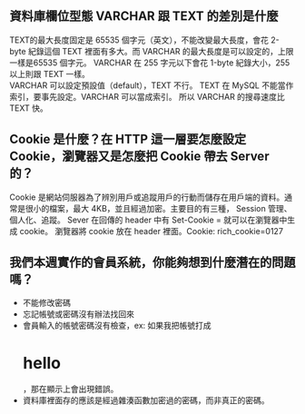 ## 資料庫欄位型態 VARCHAR 跟 TEXT 的差別是什麼
TEXT的最大長度固定是 65535 個字元（英文），不能改變最大長度，會花 2-byte 紀錄這個 TEXT 裡面有多大。而 VARCHAR 的最大長度是可以設定的，上限一樣是65535 個字元。 VARCHAR 在 255 字元以下會花 1-byte 紀錄大小，255以上則跟 TEXT 一樣。  
VARCHAR 可以設定預設值（default），TEXT 不行。
TEXT 在 MySQL 不能當作索引，要事先設定。VARCHAR 可以當成索引。
所以 VARCHAR 的搜尋速度比 TEXT 快。

## Cookie 是什麼？在 HTTP 這一層要怎麼設定 Cookie，瀏覽器又是怎麼把 Cookie 帶去 Server 的？
Cookie 是網站伺服器為了辨別用戶或追蹤用戶的行動而儲存在用戶端的資料。通常是很小的檔案，最大 4KB，並且經過加密。主要目的有三種，
Session 管理、個人化、追蹤。
Sever 在回傳的 header 中有 Set-Cookie  <cookie-name>=<cookie-value> 就可以在瀏覽器中生成 cookie。
瀏覽器將 cookie 放在 header 裡面。Cookie: rich_cookie=0127

## 我們本週實作的會員系統，你能夠想到什麼潛在的問題嗎？
* 不能修改密碼
* 忘記帳號或密碼沒有辦法找回來
* 會員輸入的帳號密碼沒有檢查，ex: 如果我把帳號打成 <h1>hello</h1> ，那在顯示上會出現錯誤。
* 資料庫裡面存的應該是經過雜湊函數加密過的密碼，而非真正的密碼。

